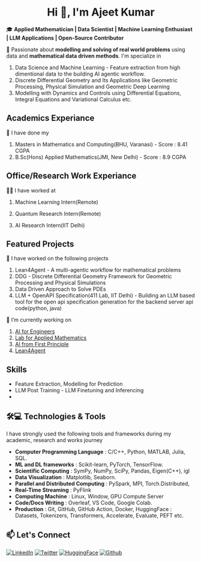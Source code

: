 <h1 align = 'center'> Hi 👋, I'm Ajeet Kumar</h1>

🎓 **Applied Mathematician | Data Scientist | Machine Learning Enthusiast | LLM Applications | Open-Source Contributor**

🌟 Passionate about **modelling and solving of real world problems** using data and **mathematical data driven methods**. I'm specialize in 
1. Data Science and Machine Learning - Feature extraction from high dimentional data to the building AI agentic workflow.
2. Discrete Differential Geometry and Its Applications like Geometric Processing, Physical Simulation and Geometric Deep Learning
3. Modelling with Dynamics and Controls using Differential Equations, Integral Equations and Variational Calculus etc.
## **Academics Experiance**
📖 I have done my
1. Masters in Mathematics and Computing(BHU, Varanasi) - Score : 8.41 CGPA
2. B.Sc(Hons) Applied Mathematics(JMI, New Delhi) - Score : 8.9 CGPA

## **Office/Research Work Experiance**
🧑‍💼 I have worked at
1. Machine Learning Intern(Remote)
> 
2. Quantum Research Intern(Remote)
>
3. AI Research Intern(IIT Delhi)
>
## **Featured Projects**
🚀 I have worked on the following projects
1. Lean4Agent - A multi-agentic workflow for mathematical problems
2. DDG - Discrete Differential Geometry Framework for Geometric Processing and Physical Simulations
3. Data Driven Approach to Solve PDEs
4. LLM + OpenAPI Specification(411 Lab, IIT Delhi) - Building an LLM based tool for the open api specification generation for the backend server api code(python, java)

🔭 I’m currently working on 
 1. [AI for Engineers](https://github.com/ajeetkbhardwaj/AI-for-Engineers)
 2. [Lab for Applied Mathematics](https://github.com/ajeetkbhardwaj/Lab-for-Applied-Mathematics)
 3. [AI from First Principle](https://github.com/ajeetkbhardwaj/AI-from-First-Principle)
 4. [Lean4Agent](https://github.com/ajeetkbhardwaj/Lean4Agent)

##  **Skills**
- Feature Extraction, Modelling for Prediction
- LLM Post Training - LLM Finetuning and Inferencing
- 
## 🛠️💻 Technologies & Tools
I have strongly used the following tools and frameworks during my academic, research and works journey
- **Computer Programming Language** : C/C++, Python, MATLAB, Julia, SQL.
- **ML and DL frameworks** : Scikit-learn, PyTorch, TensorFlow.
- **Scientific Computing** : SymPy, NumPy, SciPy, Pandas, Eigen(C++), igl
- **Data Visualization** : Matplotlib, Seaborn.
- **Parallel and Distributed Computing** : PySpark, MPI, Torch.Distributed, 
- **Real-Time Streaming** : PyFlink
- **Computing Machine** : Linux, Window, GPU Compute Server
- **Code/Docs Writing** : Overleaf, VS Code, Google Colab.
- **Production** : Git, GitHub, GitHub Action, Docker, HuggingFace : Datasets, Tokenizers, Transformers, Accelerate, Evaluate, PEFT etc.

## 📫 Let's Connect
[![LinkedIn](https://img.shields.io/badge/LinkedIn-ajeetkbhardwaj-blue)](https://www.linkedin.com/in/ajeet-kumar-99a278217/)
[![Twitter](https://img.shields.io/badge/Twitter-ajeetsbuzz-blue)](https://twitter.com/ajeetsbuzz)
[![HuggingFace](https://img.shields.io/badge/HuggingFace-ajeet9843-blue)](https://huggingface.co/ajeet9843)
[![Github](https://img.shields.io/badge/Github-AjeetBhardwaj-blue)](https://github.com/AjeetBhardwaj)
